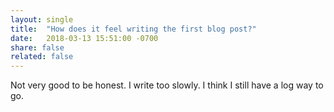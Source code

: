```yaml
---
layout: single
title:  "How does it feel writing the first blog post?"
date:   2018-03-13 15:51:00 -0700
share: false
related: false
---
```


Not very good to be honest. I write too slowly. I think I still have a log way to go.